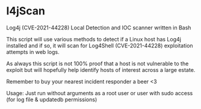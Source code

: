 # l4jScan

Log4j (CVE-2021-44228) Local Detection and IOC scanner written in Bash

This script will use various methods to detect if a Linux host has Log4j installed and if so, it will scan for Log4Shell (CVE-2021-44228) exploitation attempts in web logs.

As always this script is not 100% proof that a host is not vulnerable to the exploit but will hopefully help identify hosts of interest across a large estate.

Remember to buy your nearest incident responder a beer <3

Usage:
Just run without arguments as a root user or user with sudo access (for log file & updatedb permissions)
